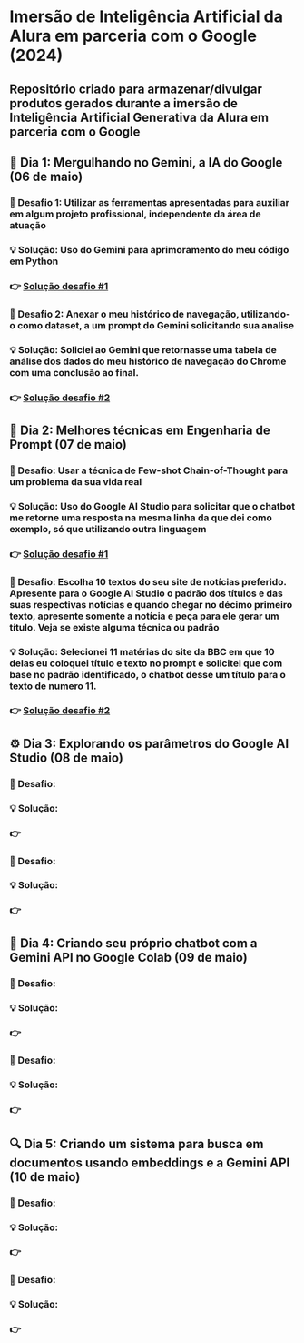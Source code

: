 # Imersão de Inteligência Artificial da Alura em parceria com o Google (2024)

## Repositório criado para armazenar/divulgar produtos gerados durante a imersão de Inteligência Artificial Generativa da Alura em parceria com o Google
###

## 🤿 Dia 1: Mergulhando no Gemini, a IA do Google (06 de maio)
### 🧩 Desafio 1: Utilizar as ferramentas apresentadas para auxiliar em algum projeto profissional, independente da área de atuação 
### 💡 Solução: Uso do Gemini para aprimoramento do meu código em Python
### 👉 [Solução desafio #1](https://github.com/Ravine28/imersao_Alura_IA_Google/blob/main/aula01-desafio01)
### 🧩 Desafio 2: Anexar o meu histórico de navegação, utilizando-o como dataset, a um prompt do Gemini solicitando sua analise
### 💡 Solução: Soliciei ao Gemini que retornasse uma tabela de análise dos dados do meu histórico de navegação do Chrome com uma conclusão ao final.
### 👉 [Solução desafio #2](https://github.com/Ravine28/imersao_Alura_IA_Google/blob/main/aula01-desafio02)

## 🧠 Dia 2: Melhores técnicas em Engenharia de Prompt (07 de maio)
### 🧩 Desafio: Usar a técnica de Few-shot Chain-of-Thought para um problema da sua vida real
### 💡 Solução: Uso do Google AI Studio para solicitar que o chatbot me retorne uma resposta na mesma linha da que dei como exemplo, só que utilizando outra linguagem
### 👉 [Solução desafio #1](https://github.com/Ravine28/imersao_Alura_IA_Google/blob/main/aula02-desafio01)
### 🧩 Desafio: Escolha 10 textos do seu site de notícias preferido. Apresente para o Google AI Studio o padrão dos títulos e das suas respectivas notícias e quando chegar no décimo primeiro texto, apresente somente a notícia e peça para ele gerar um título. Veja se existe alguma técnica ou padrão
### 💡 Solução: Selecionei 11 matérias do site da BBC em que 10 delas eu coloquei título e texto no prompt e solicitei que com base no padrão identificado, o chatbot desse um título para o texto de numero 11.
### 👉 [Solução desafio #2](https://github.com/Ravine28/imersao_Alura_IA_Google/blob/main/aula02-desafio02)

## ⚙️ Dia 3: Explorando os parâmetros do Google AI Studio (08 de maio)
### 🧩 Desafio:
### 💡 Solução:
### 👉
### 🧩 Desafio:
### 💡 Solução:
### 👉

## 💬 Dia 4: Criando seu próprio chatbot com a Gemini API no Google Colab (09 de maio)
### 🧩 Desafio:
### 💡 Solução:
### 👉
### 🧩 Desafio:
### 💡 Solução:
### 👉

## 🔍 Dia 5: Criando um sistema para busca em documentos usando embeddings e a Gemini API (10 de maio)
### 🧩 Desafio:
### 💡 Solução:
### 👉
### 🧩 Desafio:
### 💡 Solução:
### 👉
